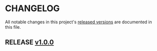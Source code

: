 # CHANGELOG

All notable changes in this project's [released versions](https://github.com/junaid-home/fly-commit/releases) are documented in this file.

## RELEASE [v1.0.0](https://github.com/junaid-home/fly-commit/releases/tag/v1.0.0)
